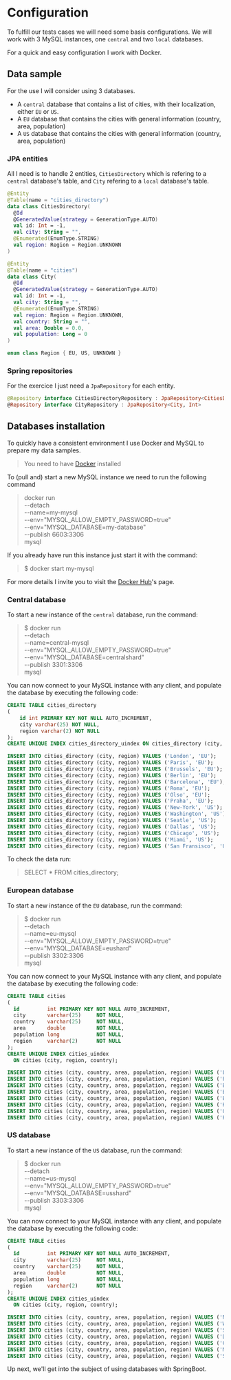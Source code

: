 # Configuration

To fulfill our tests cases we will need some basis configurations. We will work with 3 MySQL instances, 
one `central` and two `local` databases.

For a quick and easy configuration I work with Docker.

## Data sample

For the use I will consider using 3 databases.

- A `central` database that contains a list of cities, with their localization, either `EU` or `US`.
- A `EU` database that contains the cities with general information (country, area, population)
- A `US` database that contains the cities with general information (country, area, population)

### JPA entities

All I need is to handle 2 entities, `CitiesDirectory` which is refering to a `central` database's table, 
and `City` refering to a `local` database's table.

```kotlin
@Entity
@Table(name = "cities_directory")
data class CitiesDirectory(
  @Id
  @GeneratedValue(strategy = GenerationType.AUTO)
  val id: Int = -1,
  val city: String = "",
  @Enumerated(EnumType.STRING)
  val region: Region = Region.UNKNOWN
)

@Entity
@Table(name = "cities")
data class City(
  @Id
  @GeneratedValue(strategy = GenerationType.AUTO)
  val id: Int = -1,
  val city: String = "",
  @Enumerated(EnumType.STRING)
  val region: Region = Region.UNKNOWN,
  val country: String = "",
  val area: Double = 0.0,
  val population: Long = 0
)

enum class Region { EU, US, UNKNOWN }
```

### Spring repositories

For the exercice I just need a `JpaRepository` for each entity.

```kotlin
@Repository interface CitiesDirectoryRepository : JpaRepository<CitiesDirectory, Int>
@Repository interface CityRepository : JpaRepository<City, Int>
```

## Databases installation

To quickly have a consistent environment I use Docker and MySQL to prepare my data samples.

> You need to have [Docker](https://docs.docker.com/install/) installed

To (pull and) start a new MySQL instance we need to run the following command

> docker run \
> --detach \
> --name=my-mysql \
> --env="MYSQL_ALLOW_EMPTY_PASSWORD=true" \
> --env="MYSQL_DATABASE=my-database" \
> --publish 6603:3306 \
> mysql

If you already have run this instance just start it with the command:

 > $ docker start my-mysql

For more details I invite you to visit the [Docker Hub](https://hub.docker.com/r/mysql/mysql-server/)'s page.

### Central database

To start a new instance of the `central` database, run the command:

> $ docker run \
> --detach \
> --name=central-mysql \
> --env="MYSQL_ALLOW_EMPTY_PASSWORD=true" \
> --env="MYSQL_DATABASE=centralshard" \
> --publish 3301:3306 \
> mysql

You can now connect to your MySQL instance with any client, and populate the database by executing the following code:

```sql
CREATE TABLE cities_directory
(
    id int PRIMARY KEY NOT NULL AUTO_INCREMENT,
    city varchar(25) NOT NULL,
    region varchar(2) NOT NULL
);
CREATE UNIQUE INDEX cities_directory_uindex ON cities_directory (city, region);

INSERT INTO cities_directory (city, region) VALUES ('London', 'EU');
INSERT INTO cities_directory (city, region) VALUES ('Paris', 'EU');
INSERT INTO cities_directory (city, region) VALUES ('Brussels', 'EU');
INSERT INTO cities_directory (city, region) VALUES ('Berlin', 'EU');
INSERT INTO cities_directory (city, region) VALUES ('Barcelona', 'EU');
INSERT INTO cities_directory (city, region) VALUES ('Roma', 'EU');
INSERT INTO cities_directory (city, region) VALUES ('Olso', 'EU');
INSERT INTO cities_directory (city, region) VALUES ('Praha', 'EU');
INSERT INTO cities_directory (city, region) VALUES ('New-York', 'US');
INSERT INTO cities_directory (city, region) VALUES ('Washington', 'US');
INSERT INTO cities_directory (city, region) VALUES ('Seatle', 'US');
INSERT INTO cities_directory (city, region) VALUES ('Dallas', 'US');
INSERT INTO cities_directory (city, region) VALUES ('Chicago', 'US');
INSERT INTO cities_directory (city, region) VALUES ('Miami', 'US');
INSERT INTO cities_directory (city, region) VALUES ('San Fransisco', 'US');
```

To check the data run:
> SELECT * FROM cities_directory;

### European database

To start a new instance of the `EU` database, run the command:

> $ docker run \
> --detach \
> --name=eu-mysql \
> --env="MYSQL_ALLOW_EMPTY_PASSWORD=true" \
> --env="MYSQL_DATABASE=eushard" \
> --publish 3302:3306 \
> mysql

You can now connect to your MySQL instance with any client, and populate the database by executing the following code:

```sql
CREATE TABLE cities
(
  id         int PRIMARY KEY NOT NULL AUTO_INCREMENT,
  city       varchar(25)     NOT NULL,
  country    varchar(25)     NOT NULL,
  area       double          NOT NULL,
  population long            NOT NULL,
  region     varchar(2)      NOT NULL
);
CREATE UNIQUE INDEX cities_uindex
  ON cities (city, region, country);

INSERT INTO cities (city, country, area, population, region) VALUES ('London', 'England', 1737.9, 8787892, 'EU');
INSERT INTO cities (city, country, area, population, region) VALUES ('Paris', 'France', 2845, 2206488, 'EU');
INSERT INTO cities (city, country, area, population, region) VALUES ('Brussels', 'Belgium', 161.38, 1175173, 'EU');
INSERT INTO cities (city, country, area, population, region) VALUES ('Berlin', 'Germany', 891.7, 3711930, 'EU');
INSERT INTO cities (city, country, area, population, region) VALUES ('Barcelona', 'Spain', 101.4, 1620809, 'EU');
INSERT INTO cities (city, country, area, population, region) VALUES ('Rome', 'Italy', 1285, 2873874, 'EU');
INSERT INTO cities (city, country, area, population, region) VALUES ('Olso', 'Norway', 480.76, 673469, 'EU');
INSERT INTO cities (city, country, area, population, region) VALUES ('Praha', 'Czech Republic', 496, 1280508, 'EU');
```

### US database

To start a new instance of the `US` database, run the command:

> $ docker run \
> --detach \
> --name=us-mysql \
> --env="MYSQL_ALLOW_EMPTY_PASSWORD=true" \
> --env="MYSQL_DATABASE=usshard" \
> --publish 3303:3306 \
> mysql

You can now connect to your MySQL instance with any client, and populate the database by executing the following code:

```sql
CREATE TABLE cities
(
  id         int PRIMARY KEY NOT NULL AUTO_INCREMENT,
  city       varchar(25)     NOT NULL,
  country    varchar(25)     NOT NULL,
  area       double          NOT NULL,
  population long            NOT NULL,
  region     varchar(2)      NOT NULL
);
CREATE UNIQUE INDEX cities_uindex
  ON cities (city, region, country);

INSERT INTO cities (city, country, area, population, region) VALUES ('New-York', 'United-States', 1213.37, 8622698, 'US');
INSERT INTO cities (city, country, area, population, region) VALUES ('Washington', 'United-States', 177, 693972, 'US');
INSERT INTO cities (city, country, area, population, region) VALUES ('Seatle', 'United-States', 369.2, 713700, 'US');
INSERT INTO cities (city, country, area, population, region) VALUES ('Dallas', 'United-States', 999.3, 1317929, 'US');
INSERT INTO cities (city, country, area, population, region) VALUES ('Chicago', 'United-States', 606.42, 2704958, 'US');
INSERT INTO cities (city, country, area, population, region) VALUES ('Miami', 'United-States', 145.20, 453579, 'US');
INSERT INTO cities (city, country, area, population, region) VALUES ('San Fransisco', 'United-States', 600.59, 884363, 'US');
```

Up next, we'll get into the subject of using databases with SpringBoot.